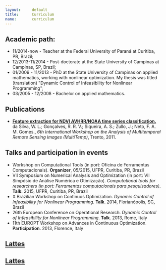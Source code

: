 ```yaml
---
layout:     default
title:      Curriculum
name:       curriculum
---
```


## Academic path:

  - 11/2014-now - Teacher at the Federal University of Paraná at Curitiba,
  PR, Brazil;
  - 12/2013-11/2014 - Post-doctorate at the State University of Campinas at
  Campinas, SP, Brazil;
  - 01/2009 - 11/2013 - PhD at the State University of Campinas on applied
  mathematics, working with nonlinear optimization. My thesis was titled
  (translation) "Dynamic Control of Infeasibility for Nonlinear
  Programming";
  - 03/2005 - 12/2008 - Bachelor on applied mathematics.

## Publications

  - **[Feature extraction for NDVI AVHRR/NOAA time series
    classification.](http://dx.doi.org/10.1109/Multi-Temp.2011.6005091)**
    da Silva, W. L.; Gonçalves, R. R. V.; Siqueira, A. S.; Zullo, J.; Neto, F.
    A. M. Gomes.,
    _6th International Workshop on the Analysis of Multitemporal Remote Sensing
    Images (MultiTemp)_, Trento, 2011.

## Talks and participation in events

  - Workshop on Computational Tools (in port: Oficina de Ferramentas
    Computacionais). **Organizer**, 05/2015, UFPR, Curitiba, PR, Brazil
  - VII Symposium on Numerical Analysis and Optimization (in port: VII Simpósio
    de Análise Numérica e Otimização).
    _Computational tools for researchers (in port: Ferramentas computacionais
    para pesquisadores)_.
    **Talk**. 2015, UFPR, Curitiba, PR, Brazil
  - X Brazilian Workshop on Continuos Optimization.
    _Dynamic Control of Infeasibility for Nonlinear Programming_.
    **Talk**. 2014, Florianópolis, SC, Brazil
  - 26th European Conference on Operational Research.
    _Dynamic Control of Infeasibility for Nonlinear Programming_.
    **Talk**. 2013, Rome, Italy
  - 11th EUROPT Workshop on Advances in Continuous Optimization.
    **Participation**. 2013, Florence, Italy

## [Lattes](http://lattes.cnpq.br/2986958029448752)


## [Lattes](http://lattes.cnpq.br/2986958029448752)
